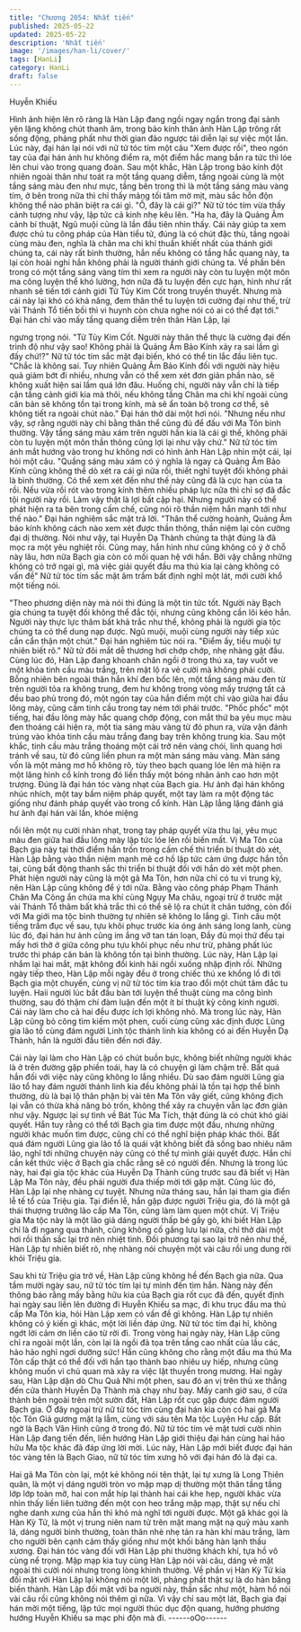 ```yaml
---
title: "Chương 2054: Nhất tiến"
published: 2025-05-22
updated: 2025-05-22
description: 'Nhất tiến'
image: '/images/han-li/cover/'
tags: [HanLi]
category: HanLi
draft: false
---
```


Huyễn Khiếu

Hình ảnh hiện lên rõ ràng là Hàn Lập đang ngồi ngay ngắn trong
đại sảnh yên lặng không chút thanh âm, trong bảo kính thân ảnh
Hàn Lập trông rất sống động, phảng phất như thời gian đảo
ngược tái diễn lại sự việc một lần.
Lúc này, đại hán lại nói với nữ tử tóc tím một câu "Xem được rồi",
theo ngón tay của đại hán ảnh hư không điểm ra, một điểm hắc
mang bắn ra tức thì lóe lên chui vào trong quang đoàn.
Sau một khắc, Hàn Lập trong bảo kính đột nhiên ngoài thân như
toát ra một tầng quang diễm, tầng ngoài cùng là một tầng sáng
màu đen như mực, tầng bên trong thì là một tầng sáng màu vàng
tím, ở bên trong nữa thì chỉ thấy mảng tối tăm mờ mịt, màu sắc
hỗn độn không thể nào phân biệt ra cái gì.
"Ồ, đây là cái gì?" Nữ tử tóc tím vừa thấy cảnh tượng như vậy,
lập tức cả kinh nhẹ kêu lên.
"Ha ha, đây là Quảng Âm cảnh bí thuật, Ngũ muội cũng là lần đầu
tiên nhìn thấy. Cái này giúp ta xem được chủ tu công pháp của
Hàn tiểu tử, đúng là có chút đặc thù, tầng ngoài cùng màu đen,
nghĩa là chân ma chi khí thuần khiết nhất của thánh giới chúng ta,
cái này rất bình thường, hắn nếu không có tầng hắc quang này, ta
lại còn hoài nghi hắn không phải là người thánh giới chúng ta. Về
phần bên trong có một tầng sáng vàng tím thì xem ra người này
còn tu luyện một môn ma công luyện thể khó lường, hơn nữa đã
tu luyện đến cực hạn, hình như rất nhanh sẽ tiến tới cảnh giới Tử
Tủy Kim Cốt trong truyền thuyết. Nhưng mà cái này lại khó có khả
năng, đem thân thể tu luyện tới cường đại như thế, trừ vài Thánh
Tổ tiền bối thì vi huynh còn chưa nghe nói có ai có thể đạt tới."
Đại hán chỉ vào mấy tầng quang diễm trên thân Hàn Lập, lại

ngưng trọng nói.
"Tử Tủy Kim Cốt. Người này thân thể thực là cường đại đến trình
độ như vậy sao! Không phải là Quảng Âm Bảo Kính xảy ra sai
lầm gì đấy chứ!?" Nữ tử tóc tím sắc mặt đại biến, khó có thể tin
lắc đầu liên tục.
"Chắc là không sai. Tuy nhiên Quảng Âm Bảo Kính đối với người
này hiệu quả giảm bớt đi nhiều, nhưng vẫn có thể xem xét đơn
giản phần nào, sẽ không xuất hiện sai lầm quá lớn đâu. Huống
chi, người này vẫn chỉ là tiếp cận tầng cảnh giới kia mà thôi, nếu
không tầng Chân ma chi khí ngoài cùng căn bản sẽ không tồn tại
trong kính, mà sẽ ẩn toàn bộ trong cơ thể, sẽ không tiết ra ngoài
chút nào." Đại hán thở dài một hơi nói.
"Nhưng nếu như vậy, sợ rằng người này chỉ bằng thân thể cũng
đủ để đấu với Ma Tôn bình thường. Vậy tầng sáng màu xám trên
người hắn kia là cái gì thế, không phải còn tu luyện một môn thần
thông cũng lợi lại như vậy chứ." Nữ tử tóc tím ánh mắt hướng vào
trong hư không nơi có hình ảnh Hàn Lập nhìn một cái, lại hỏi một
câu.
"Quầng sáng màu xám có ý nghĩa là ngay cả Quảng Âm Bảo Kính
cũng không thể dò xét ra cái gì nữa rồi, thiết nghĩ tuyệt đối không
phải là bình thường. Có thể xem xét đến như thế này cũng đã là
cực hạn của ta rồi. Nếu vừa rồi rót vào trong kính thêm nhiều
pháp lực nữa thì chỉ sợ đã đắc tội người này rồi. Làm vậy thật là
lợi bất cập hại. Nhưng người này có thể phát hiện ra ta bên trong
cấm chế, cũng nói rõ thần niệm hắn mạnh tới như thế nào." Đại
hán nghiêm sắc mặt trả lời.
"Thân thể cường hoành, Quảng Âm bảo kính không cách nào
xem xét được thần thông, thần niệm lại còn cường đại dị thường.
Nói như vậy, tại Huyễn Dạ Thành chúng ta thật đúng là đã mọc ra
một yêu nghiệt rồi. Cũng may, hắn hình như cũng không có ý ở
chỗ này lâu, hơn nữa Bạch gia còn có mối quan hệ với hắn. Bởi
vậy chẳng những không có trở ngại gì, mà việc giải quyết đầu ma
thú kia lại càng không có vấn đề" Nữ tử tóc tím sắc mặt âm trầm
bất định nghĩ một lát, mới cười khổ một tiếng nói.

"Theo phương diện này mà nói thì đúng là một tin tức tốt. Người
này Bạch gia chúng ta tuyệt đối không thể đắc tội, nhưng cũng
không cần lôi kéo hắn. Người này thực lực thâm bất khả trắc như
thế, không phải là người gia tộc chúng ta có thể dung nạp được.
Ngũ muội, muội cùng người này tiếp xúc cần cẩn thận một chút."
Đại hán nghiêm túc nói ra.
"Điểm ấy, tiểu muội tự nhiên biết rõ." Nữ tử đôi mắt dễ thương hơi
chớp chớp, nhẹ nhàng gật đầu.
Cùng lúc đó, Hàn Lập đang khoanh chân ngồi ở trong thú xa, tay
vuốt ve một khỏa tinh cầu màu trắng, trên mặt lộ ra vẻ cười mà
không phải cười.
Bỗng nhiên bên ngoài thân hắn khí đen bốc lên, một tầng sáng
màu đen từ trên người tỏa ra không trung, đem hư không trong
vòng mấy trượng tất cả đều bao phủ trong đó, một ngón tay của
hắn điểm một chỉ vào giữa hai đầu lông mày, cũng cầm tinh cầu
trong tay ném tới phái trước.
"Phốc phốc" một tiếng, hai đầu lông mày hắc quang chớp động,
con mắt thứ ba yêu mục màu đen thoáng cái hiện ra, một tia sáng
màu vàng từ đó phun ra, vừa vặn đánh trúng vào khỏa tinh cầu
màu trắng đang bay trên không trung kia.
Sau một khắc, tinh cầu màu trắng thoáng một cái trở nên vàng
chói, linh quang hơi tránh về sau, từ đó cũng liền phun ra một
màn sáng màu vàng.
Màn sáng vốn là một mảng mơ hồ không rõ, tùy theo bạch quang
lóe lên mà hiện ra một lăng hình cổ kính trong đó liền thấy một
bóng nhân ảnh cao hơn một trượng.
Đúng là đại hán tóc vàng nhạt của Bạch gia.
Hư ảnh đại hán không nhúc nhích, một tay bấm niệm pháp quyết,
một tay làm ra một động tác giống như đánh pháp quyết vào trong
cổ kính.
Hàn Lập lẳng lặng đánh giá hư ảnh đại hán vài lần, khóe miệng

nổi lên một nụ cười nhàn nhạt, trong tay pháp quyết vừa thu lại,
yêu mục màu đen giữa hai đầu lông mày lập tức lóe lên rồi biến
mất.
Vị Ma Tôn của Bạch gia này tại thời điểm hắn trốn trong cấm chế
thi triển bí thuật dò xét, Hàn Lập bằng vào thần niệm mạnh mẽ cơ
hồ lập tức cảm ứng được hắn tồn tại, cũng bất động thanh sắc thi
triển bí thuật đối với hắn dò xét một phen.
Phát hiện người này cũng là một gã Ma Tôn, hơn nữa chỉ có tu vi
trung kỳ, nên Hàn Lập cũng không để ý tới nữa.
Bằng vào công pháp Phạm Thánh Chân Ma Công ẩn chứa ma
khí cùng Ngụy Ma châu, ngoại trừ ở trước mặt vài Thánh Tổ thâm
bất khả trắc thì có thể sẽ lộ ra chút ít chân tướng, còn đối với Ma
giới ma tộc bình thường tự nhiên sẽ không lo lắng gì.
Tinh cầu một tiếng trầm đục về sau, tựu khôi phục trước kia óng
ánh sáng long lanh, cùng lúc đó, đại hán hư ảnh cũng im ắng vỡ
tan tán loạn,
Đầy đủ mọi thứ đều tại mấy hơi thở ở giữa công phu tựu khôi
phục nếu như trừ, phảng phất lúc trước thi pháp căn bản là không
tồn tại bình thường.
Lúc này, Hàn Lập lại nhắm lại hai mắt, mặt không đổi kinh hãi
ngồi xuống nhập định rồi.
Những ngày tiếp theo, Hàn Lập mỗi ngày đều ở trong chiếc thú xe
khổng lồ đi tới Bạch gia một chuyến, cùng vị nữ tử tóc tím kia trao
đổi một chút tâm đắc tu luyện. Haii người lúc bắt đầu bàn tới
luyện thể thuật cùng ma công bình thường, sau đó thậm chí đàm
luận đến một ít bí thuật kỳ công kinh người.
Cái này làm cho cả hai đều được ích lợi không nhỏ.
Mà trong lúc này, Hàn Lập cũng bỏ công tìm kiếm một phen, cuối
cùng cũng xác định được Lũng gia lão tổ cùng đám người Linh
tộc thánh linh kia không có ai đến Huyễn Dạ Thành, hắn là người
đầu tiên đến nơi đây.

Cái này lại làm cho Hàn Lập có chút buồn bực, không biết những
người khác là ở trên đường gặp phiền toái, hay là có chuyện gì
làm chậm trễ.
Bất quá hắn đối với việc này cũng không lo lắng nhiều.
Dù sao đám người Lũng gia lão tổ hay đám người thánh linh kia
đều không phải là tồn tại hợp thể bình thường, dù là bại lộ thân
phận bị vài tên Ma Tôn vây giết, cũng không địch lại vẫn có thừa
khả năng bỏ trốn, không thể xảy ra chuyện vẫn lạc đơn giản như
vậy.
Ngược lại sự tình về Bát Túc Ma Tích, thật đúng là có chút khó
giải quyết. Hắn tuy rằng có thể tới Bạch gia tìm được một đầu,
nhưng những người khác muốn tìm được, cũng chỉ có thể nghĩ
biện pháp khác thôi.
Bất quá đám người Lũng gia lão tổ là quái vật không biết đã sống
bao nhiêu năm lão, nghĩ tới những chuyện này cũng có thể tự
mình giải quyết được. Hắn chỉ cần kết thức việc ở Bạch gia chắc
rằng sẽ có người đến.
Nhưng là trong lúc này, hai đại gia tộc khác của Huyễn Dạ Thành
cũng trước sau đã biết vị Hàn Lập Ma Tôn này, đều phái người
đưa thiếp mời tới gặp mặt.
Cũng lúc đó, Hàn Lập lại nhẹ nhàng cự tuyệt. Nhưng nửa tháng
sau, hắn lại tham gia điển lễ tế tổ của Triệu gia.
Tại điển lễ, hắn gặp được người Triệu gia, đó là một gã thái
thượng trưởng lão cấp Ma Tôn, cũng làm làm quen một chút.
Vị Triệu gia Ma tộc này là một lão giả dáng người thấp bé gầy gò,
khi biết Hàn Lập chỉ là đi ngang qua thành, cũng không cố gắng
lưu lại nữa, chỉ thở dài một hơi rồi thần sắc lại trở nên nhiệt tình.
Đối phương tại sao lại trở nên như thế, Hàn Lập tự nhiên biết rõ,
nhẹ nhàng nói chuyện một vài câu rồi ung dung rời khỏi Triệu gia.

Sau khi từ Triệu gia trở về, Hàn Lập cũng không hề đến Bạch gia
nữa.
Qua tầm mười ngày sau, nữ tử tóc tím lại tự mình đến tìm hắn.
Nàng này đến thông báo rằng mấy bằng hữu kia của Bạch gia rốt
cục đã đến, quyết định hai ngày sau liền lên đường đi Huyễn
Khiếu sa mạc, đi khu trục đầu ma thú cấp Ma Tôn kia, hỏi Hàn
Lập xem có vấn đề gì không.
Hàn Lập tự nhiên không có ý kiến gì khác, một lời liền đáp ứng.
Nữ tử tóc tím đại hỉ, không ngớt lời cảm ơn liền cáo từ rời đi.
Trong vòng hai ngày này, Hàn Lập cũng chỉ ra ngoài một lần, còn
lại là ngồi đả tọa trên tầng cao nhất của lầu các, hảo hảo nghỉ
ngơi dưỡng sức!
Hắn cũng không cho rằng một đầu ma thú Ma Tôn cấp thật có thể
đối với hắn tạo thành bao nhiêu uy hiếp, nhưng cũng không muốn
vì chủ quan mà xảy ra việc lật thuyền trong mương.
Hai ngày sau, Hàn Lập dặn dò Chu Quả Nhi một phen, sau đó an
vị trên thú xe thẳng đến cửa thành Huyễn Dạ Thành mà chạy như
bay.
Mấy canh giờ sau, ở cửa thành bên ngoài trên một sườn đất, Hàn
Lập rốt cục gặp được đám người Bạch gia.
Ở đây ngoại trừ nữ tử tóc tím cùng đại hán kia còn có hai gã Ma
tộc Tôn Giả gương mặt lạ lẫm, cùng với sáu tên Ma tộc Luyện Hư
cấp. Bất ngờ là Bạch Vân Hinh cũng ở trong đó.
Nữ tử tóc tím vẻ mặt tươi cười nhìn Hàn Lập đang tiến đến, liền
hướng Hàn Lập giới thiệu đại hán cùng hai hảo hữu Ma tộc khác
đã đáp ứng lời mời.
Lúc này, Hàn Lập mới biết được đại hán tóc vàng tên là Bạch
Giao, nữ tử tóc tím xưng hô với đại hán đó là đại ca.

Hai gã Ma Tôn còn lại, một kẻ không nói tên thật, lại tự xưng là
Long Thiên quân, là một vị dáng người tròn vo mập mạp dị
thường một thân tầng tầng lớp lớp toàn mỡ, hai con mắt híp lại
thành hai cái khe hẹp, người khác vừa nhìn thấy liền liên tưởng
đến một con heo trắng mập mạp, thật sự nếu chỉ nghe danh xưng
của hắn thì khó mà nghĩ tới người được.
Một gã khác gọi là Hàn Kỳ Tử, là một vị trung niên nam tử trên
mặt mang mặt nạ quỷ màu xanh lá, dáng người bình thường,
toàn thân nhè nhẹ tản ra hàn khí màu trắng, làm cho người bên
cạnh cảm thấy giống như một khối băng hàn lạnh thấu xương.
Đại hán tóc vàng đối với Hàn Lập phi thường khách khí, tựa hồ vô
cùng nể trọng. Mập mạp kia tuy cùng Hàn Lập nói vài câu, dáng
vẻ mặt ngoài thì cười nói nhưng trong lòng khinh thường. Về
phần vị Hàn Kỳ Tử kia đối mặt với Hàn Lập lại không nói một lời,
phảng phất thật sự là do hàn băng biến thành.
Hàn Lập đối mặt với ba người này, thần sắc như một, hàm hồ nói
vài câu rồi cũng không nói thêm gì nữa.
Vì vậy chỉ sau một lát, Bạch gia đại hán mời một tiếng, lập tức
mọi người thúc dục độn quang, hướng phương hướng Huyễn
Khiếu sa mạc phi độn mà đi.
------oOo------
